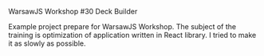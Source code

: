 WarsawJS Workshop #30 Deck Builder

Example project prepare for WarsawJS Workshop. The subject of the training is optimization of application written in React library. I tried to make it as slowly as possible.
